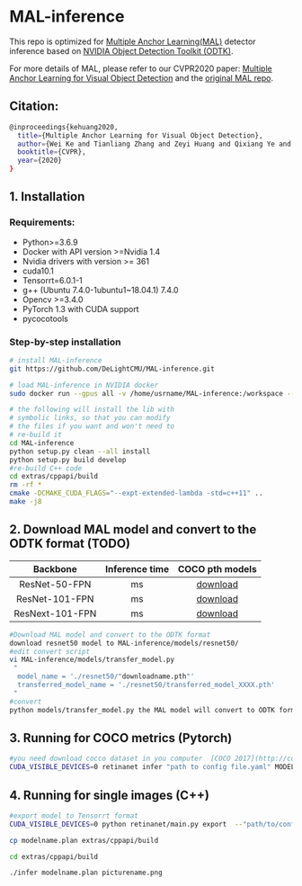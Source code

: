 # MAL-inference
This repo is optimized for [Multiple Anchor Learning(MAL)](https://github.com/DeLightCMU/MAL) detector inference based on [NVIDIA Object Detection Toolkit (ODTK)](https://github.com/NVIDIA/retinanet-examples/).

For more details of MAL, please refer to our CVPR2020 paper: [Multiple Anchor Learning for Visual Object Detection](https://openaccess.thecvf.com/content_CVPR_2020/papers/Ke_Multiple_Anchor_Learning_for_Visual_Object_Detection_CVPR_2020_paper.pdf)  and the [original MAL repo](https://github.com/DeLightCMU/MAL).

## Citation: 

```bash
@inproceedings{kehuang2020,
  title={Multiple Anchor Learning for Visual Object Detection},
  author={Wei Ke and Tianliang Zhang and Zeyi Huang and Qixiang Ye and Jianzhuang Liu and Dong Huang},
  booktitle={CVPR},
  year={2020}
}
```

## 1. Installation

### Requirements:
- Python>=3.6.9
- Docker with API version >=Nvidia 1.4
- Nvidia drivers with version >= 361 
- cuda10.1
- Tensorrt=6.0.1-1
- g++ (Ubuntu 7.4.0-1ubuntu1~18.04.1) 7.4.0
- Opencv >=3.4.0
- PyTorch 1.3 with CUDA support
- pycocotools


### Step-by-step installation
```bash
# install MAL-inference
git https://github.com/DeLightCMU/MAL-inference.git

# load MAL-inference in NVIDIA docker
sudo docker run --gpus all -v /home/usrname/MAL-inference:/workspace --rm --ipc=host -it nvcr.io/nvidia/pytorch:19.10-py3

# the following will install the lib with
# symbolic links, so that you can modify
# the files if you want and won't need to
# re-build it
cd MAL-inference
python setup.py clean --all install
python setup.py build develop
#re-build C++ code
cd extras/cppapi/build
rm -rf *
cmake -DCMAKE_CUDA_FLAGS="--expt-extended-lambda -std=c++11" ..
make -j8
```
## 2. Download MAL model and convert to the ODTK format (TODO)

| Backbone                | Inference time | COCO pth models |
| :---------------------: | :-------: | :------------:  |
| ResNet-50-FPN           |  ms      |  [download](https://cmu.box.com/s/f70ewy7fh66bsb551v44hfskehgz07z3)   |
| ResNet-101-FPN          |  ms      |  [download](https://cmu.box.com/s/dolnhky38kxrdx1x882tcic5ymu4usm7)   |
| ResNext-101-FPN         |  ms      |  [download](https://cmu.box.com/s/5bgax4gqsyvv31w5uhwrywmvvikathnn)   |

```bash
#Download MAL model and convert to the ODTK format
download resnet50 model to MAL-inference/models/resnet50/
#edit convert script
vi MAL-inference/models/transfer_model.py
 "
  model_name = './resnet50/"downloadname.pth"'
  transferred_model_name = './resnet50/transferred_model_XXXX.pth'
 "
#convert  
python models/transfer_model.py the MAL model will convert to ODTK format
```

## 3. Running for COCO metrics (Pytorch)
```bash
#you need download cocco dataset in you computer  [COCO 2017](http://cocodataset.org/#download)
CUDA_VISIBLE_DEVICES=0 retinanet infer "path to config file.yaml" MODEL.WEIGHT "path to.pth file" --images "path to coco dataset/val2017/"   --annotations "path to coco dataset/annotations/instances_val2017.json"  --batch=1

```
## 4. Running for single images (C++)
```bash
#export model to Tensorrt format 
CUDA_VISIBLE_DEVICES=0 python retinanet/main.py export  --"path/to/config/file.yaml"  non.pth modelname.plan --size 800 1280(you can set high and wide according you need for example 800 1200 , 1024 1344 etc)

cp modelname.plan extras/cppapi/build

cd extras/cppapi/build

./infer modelname.plan picturename.png
```

